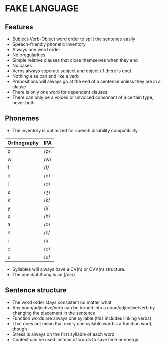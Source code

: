 # FAKE LANGUAGE

## Features
- Subject-Verb-Object word order to split the sentence easily
- Speech-friendly phonetic inventory
- Always one word order
- No irregularities
- Simple relative clauses that close themselves when they end
- No cases
- Verbs always seperate subject and object (if there is one)
- Nothing else can end like a verb
- Prepositions will always go at the end of a sentence unless they are in a clause
- There is only one word for dependent clauses
- There can only be a voiced or unvoiced consonant of a certain type, never both

## Phonemes
- The inventory is optimized for speech disability compatibility.

| Orthography | IPA |
| ----------- | --- |
| p           | /p/ |
| w           | /w/ |
| f           | /f/ |
| n           | /n/ |
| l           | /d/ |
| z           | /ʒ/ |
| k           | /k/ |
| y           | /j/ |
| x           | /h/ |
| a           | /ɑ/ |
| e           | /ɛ/ |
| i           | /i/ |
| o           | /o/ |
| u           | /u/ |

- Syllables will always have a CV(n) or CVV(n) structure.
- The one diphthong is ae (/ɑɛ/)

## Sentence structure
- The word order stays consistent no matter what
- Any noun/adjective/verb can be turned into a noun/adjective/verb by changing the placement in the sentence
- Function words are always one syllable (this includes linking verbs)
- That does not mean that every one syllable word is a function word, though
- Stress is always on the first syllable of each word
- Context can be used instead of words to save time or energy
